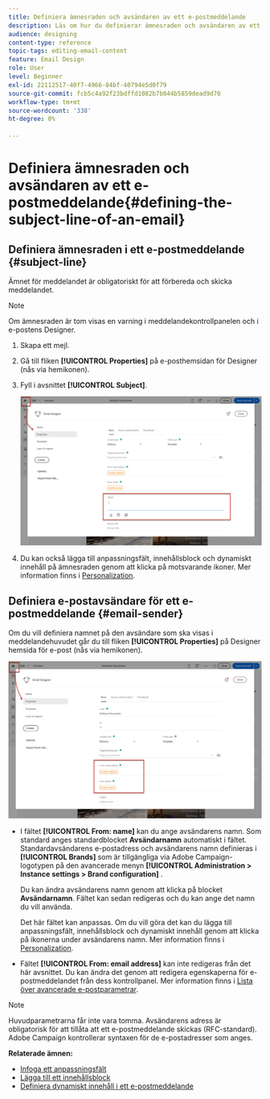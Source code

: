 ```yaml
---
title: Definiera ämnesraden och avsändaren av ett e-postmeddelande
description: Läs om hur du definierar ämnesraden och avsändaren av ett e-postmeddelande i e-postmeddelandet Designer.
audience: designing
content-type: reference
topic-tags: editing-email-content
feature: Email Design
role: User
level: Beginner
exl-id: 22112517-40f7-4966-84bf-40794e5d0f79
source-git-commit: fcb5c4a92f23bdffd1082b7b044b5859dead9d70
workflow-type: tm+mt
source-wordcount: '338'
ht-degree: 0%

---
```


# Definiera ämnesraden och avsändaren av ett e-postmeddelande{#defining-the-subject-line-of-an-email}

## Definiera ämnesraden i ett e-postmeddelande {#subject-line}

Ämnet för meddelandet är obligatoriskt för att förbereda och skicka meddelandet.

>[!NOTE]
>
>Om ämnesraden är tom visas en varning i meddelandekontrollpanelen och i e-postens Designer.

1. Skapa ett mejl.
1. Gå till fliken **[!UICONTROL Properties]** på e-posthemsidan för Designer (nås via hemikonen).
1. Fyll i avsnittet **[!UICONTROL Subject]**.

   ![](assets/email_designer_subject.png)

1. Du kan också lägga till anpassningsfält, innehållsblock och dynamiskt innehåll på ämnesraden genom att klicka på motsvarande ikoner. Mer information finns i [Personalization](../../designing/using/personalization.md).

## Definiera e-postavsändare för ett e-postmeddelande {#email-sender}

Om du vill definiera namnet på den avsändare som ska visas i meddelandehuvudet går du till fliken **[!UICONTROL Properties]** på Designer hemsida för e-post (nås via hemikonen).

![](assets/delivery_content_edition16.png)

* I fältet **[!UICONTROL From: name]** kan du ange avsändarens namn. Som standard anges standardblocket **Avsändarnamn** automatiskt i fältet. Standardavsändarens e-postadress och avsändarens namn definieras i **[!UICONTROL Brands]** som är tillgängliga via Adobe Campaign-logotypen på den avancerade menyn **[!UICONTROL Administration > Instance settings > Brand configuration]** .

  Du kan ändra avsändarens namn genom att klicka på blocket **Avsändarnamn**. Fältet kan sedan redigeras och du kan ange det namn du vill använda.

  Det här fältet kan anpassas. Om du vill göra det kan du lägga till anpassningsfält, innehållsblock och dynamiskt innehåll genom att klicka på ikonerna under avsändarens namn. Mer information finns i [Personalization](../../designing/using/personalization.md).

* Fältet **[!UICONTROL From: email address]** kan inte redigeras från det här avsnittet. Du kan ändra det genom att redigera egenskaperna för e-postmeddelandet från dess kontrollpanel. Mer information finns i [Lista över avancerade e-postparametrar](../../administration/using/configuring-email-channel.md#advanced-parameters).

>[!NOTE]
>
>Huvudparametrarna får inte vara tomma. Avsändarens adress är obligatorisk för att tillåta att ett e-postmeddelande skickas (RFC-standard). Adobe Campaign kontrollerar syntaxen för de e-postadresser som anges.

**Relaterade ämnen:**

* [Infoga ett anpassningsfält](../../designing/using/personalization.md#inserting-a-personalization-field)
* [Lägga till ett innehållsblock](../../designing/using/personalization.md#adding-a-content-block)
* [Definiera dynamiskt innehåll i ett e-postmeddelande](../../designing/using/personalization.md#defining-dynamic-content-in-an-email)
